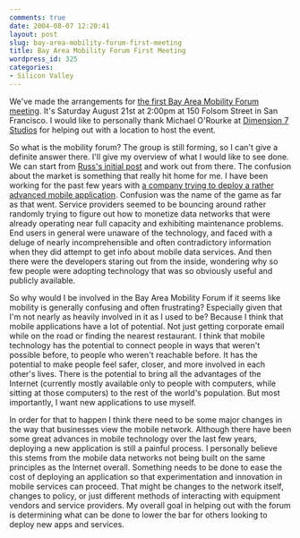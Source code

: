 ```yaml
---
comments: true
date: 2004-08-07 12:20:41
layout: post
slug: bay-area-mobility-forum-first-meeting
title: Bay Area Mobility Forum First Meeting
wordpress_id: 325
categories:
- Silicon Valley
---
```


We've made the arrangements for [the first Bay Area Mobility Forum meeting](http://www.mobilityforum.org/2004/08/first-meeting-of-bamf.html). It's Saturday August 21st at 2:00pm at 150 Folsom Street in San Francisco. I would like to personally thank Michael O'Rourke at [Dimension 7 Studios](http://www.dimension7.com/) for helping out with a location to host the event.

So what is the mobility forum? The group is still forming, so I can't give a definite answer there. I'll give my overview of what I would like to see done. We can start from [Russ's initial post](http://www.mobilityforum.org/2004/06/forum-focus.html) and work out from there. The confusion about the market is something that really hit home for me. I have been working for the past few years with [a company trying to deploy a rather advanced mobile application](http://www.mycasanetwork.com/). Confusion was the name of the game as far as that went. Service providers seemed to be bouncing around rather randomly trying to figure out how to monetize data networks that were already operating near full capacity and exhibiting maintenance problems. End users in general were unaware of the technology, and faced with a deluge of nearly incomprehensible and often contradictory information when they did attempt to get info about mobile data services. And then there were the developers staring out from the inside, wondering why so few people were adopting technology that was so obviously useful and publicly available.

So why would I be involved in the Bay Area Mobility Forum if it seems like mobility is generally confusing and often frustrating? Especially given that I'm not nearly as heavily involved in it as I used to be? Because I think that mobile applications have a lot of potential. Not just getting corporate email while on the road or finding the nearest restaurant. I think that mobile technology has the potential to connect people in ways that weren't possible before, to people who weren't reachable before. It has the potential to make people feel safer, closer, and more involved in each other's lives. There is the potential to bring all the advantages of the Internet (currently mostly available only to people with computers, while sitting at those computers) to the rest of the world's population. But most importantly, I want new applications to use myself.

In order for that to happen I think there need to be some major changes in the way that businesses view the mobile network. Although there have been some great advances in mobile technology over the last few years, deploying a new application is still a painful process. I personally believe this stems from the mobile data networks not being built on the same principles as the Internet overall. Something needs to be done to ease the cost of deploying an application so that experimentation and innovation in mobile services can proceed. That might be changes to the network itself, changes to policy, or just different methods of interacting with equipment vendors and service providers. My overall goal in helping out with the forum is determining what can be done to lower the bar for others looking to deploy new apps and services.

